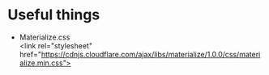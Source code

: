 # Useful things
* Materialize.css <br>
    \<link rel="stylesheet" href="https://cdnjs.cloudflare.com/ajax/libs/materialize/1.0.0/css/materialize.min.css">
